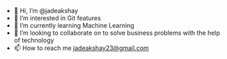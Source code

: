 - 👋 Hi, I’m @jadeakshay
- 👀 I’m interested in Git features
- 🌱 I’m currently learning Machine Learning
- 💞️ I’m looking to collaborate on to solve business problems with the help of technology
- 📫 How to reach me jadeakshay23@gmail.com

<!---
jadeakshay/jadeakshay is a ✨ special ✨ repository because its `README.md` (this file) appears on your GitHub profile.
You can click the Preview link to take a look at your changes.
--->
